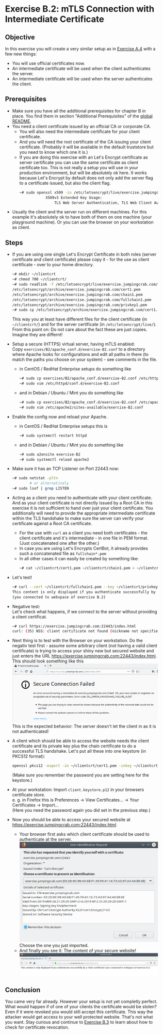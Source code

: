 # Exercise B.2: mTLS Connection with Intermediate Certificate

## Objective

In this exercise you will create a very similar setup as in [Exercise A.4](../A4/) with a few new things:
   * You will use official certificates now.
   * An intermediate certificate will be used when the client authenticates the server.
   * An intermediate certificate will be used when the server authenticates the client.

## Prerequisites

   * Make sure you have all the additional prerequisites for chapter B in place. You find them in section "Additional Prerequisites" of the [global README](../../../../).
   * You need a client certificate issued by an official CA or corporate CA.
      - You will also need the intermediate certificate for your client certificate.
      - And you will need the root certificate of the CA issuing your client certificate.
        (Probably it will be available in the default truststore but you need to know which one it is.)
      - If you are doing this exercise with an Let's Encrypt certificate as server certificate you can use the same certificate as client certificate too. This is not really a setup you will use in your production environment, but will be absolutely ok here. It works because Let's Encrypt by default does not only add the server flag to a certificate issued, but also the client flag.
        ```Bash
        ~# sudo openssl x509 -in /etc/letsencrypt/live/exercise.jumpingcrab.com/cert.pem -noout -text | grep -A1 "Extended Key Usage:"
                    X509v3 Extended Key Usage: 
                        TLS Web Server Authentication, TLS Web Client Authentication
        ```
   * Usually the client and the server run on different machines. For this example it's absolutely ok to have both of them on one machine (your playground machine). Or you can use the browser on your workstation as client.

## Steps

   * If you are using one single Let's Encrypt Certificate in both roles (server certificate and client certificate) please copy it - for the use as client certificate - over to your home directory.
     ```Bash
     ~# mkdir ~/clientcrt
     ~# chmod 700 ~/clientcrt/
     ~# sudo readlink -f /etc/letsencrypt/live/exercise.jumpingcrab.com/cert.pem /etc/letsencrypt/live/exercise.jumpingcrab.com/chain.pem /etc/letsencrypt/live/exercise.jumpingcrab.com/fullchain.pem /etc/letsencrypt/live/exercise.jumpingcrab.com/privkey.pem
     /etc/letsencrypt/archive/exercise.jumpingcrab.com/cert1.pem
     /etc/letsencrypt/archive/exercise.jumpingcrab.com/chain1.pem
     /etc/letsencrypt/archive/exercise.jumpingcrab.com/fullchain1.pem
     /etc/letsencrypt/archive/exercise.jumpingcrab.com/privkey1.pem
     ~# sudo cp /etc/letsencrypt/archive/exercise.jumpingcrab.com/cert1.pem  /etc/letsencrypt/archive/exercise.jumpingcrab.com/chain1.pem /etc/letsencrypt/archive/exercise.jumpingcrab.com/fullchain1.pem /etc/letsencrypt/archive/exercise.jumpingcrab.com/privkey1.pem ~/clientcrt/
     ```
     This way you at least have different files for the client certificate (in `~/clientcrt/`) and for the server certificate (in `/etc/letsencrypt/live/`). From this point on: Do not care about the fact these are just copies. Imagine they are differnt!
   * Setup a secure (HTTPS) virtual server, having mTLS enabled:  
     Copy `exercises/B2/apache_conf.d/exercise-B2.conf` to a directory where Apache looks for configurations and edit all paths in there (to match the paths you choose on your system) - see comments in the file.
      * in CentOS / RedHat Enterprise setups do something like
        ```Bash
        ~# sudo cp exercises/B2/apache_conf.d/exercise-B2.conf /etc/httpd/conf.d/
        ~# sudo vim /etc/httpd/conf.d/exercise-B2.conf
        ```
      * and in Debian / Ubuntu / Mint you do something like
        ```Bash
        ~# sudo cp exercises/B2/apache_conf.d/exercise-B2.conf /etc/apache2/sites-available
        ~# sudo vim /etc/apache2/sites-available/exercise-B2.conf
        ```

   * Enable the config now and reload your Apache.
      * in CentOS / RedHat Enterprise setups this is
        ```Bash
        ~# sudo systemctl restart httpd
        ```
      * and in Debian / Ubuntu / Mint you do something like
        ```Bash
        ~# sudo a2ensite exercise-B2
        ~# sudo systemctl reload apache2
        ```

   * Make sure it has an TCP Listener on Port 22443 now:
     ```Bash
     ~# sudo netstat -pltn
             # or alternatively
     ~# sudo lsof | grep LISTEN
     ```

   * Acting as a client you need to authenticate with your client certificate. And as your client certificate is not directly issued by a Root CA in this exercise it is not sufficient to hand over just your client certificate. You additionally will need to provide the appropriate intermediate certificate within the TLS handshake to make sure the server can verify your certificate against a Root CA certificate.
       - For the use with `curl` as a client you need both certificates - the client certificate and it's intermediate - in one file in PEM format. (Just concatenated one after the other.)
       - In case you are using Let's Encrypts CertBot, it already provides such a concatenated file as `fullchain*.pem`
       - In all other cases it can easily be created by something like:
         ```Bash
         ~# cat ~/clientcrt/cert1.pem ~/clientcrt/chain1.pem > ~/clientcrt/fullchain1.pem
         ```

   * Let's test!  
     ```Bash
     ~# curl --cert ~/clientcrt/fullchain1.pem --key ~/clientcrt/privkey1.pem https://exercise.jumpingcrab.com:22443/index.html
     This content is only displayed if you authenticate successfully by a client certificate!
     (you connected to webspace of exercise B.2)
     ```

   * Negative test:  
     Let's check what happens, if we connect to the server without providing a client certificat.
     ```Bash
     ~# curl https://exercise.jumpingcrab.com:22443/index.html
     curl: (35) NSS: client certificate not found (nickname not specified)
     ```

   * Next thing is to test with the Browser on your workstation. Do the negativ test first - assume some arbitrary client (not having a valid client certificate) is trying to access your shiny new but secured website and just enters the URL https://exercise.jumpingcrab.com:22443/index.html. This should look something like this  
     ![SSL_ERROR_HANDSHAKE_FAILURE_ALERT](images/client_not_accepted_in_tls_handshake.png "The client receives a SSL_ERROR_HANDSHAKE_FAILURE_ALERT")  
     This is the expected behavior: The server doesn't let the client in as it is not authenticated!

   * A client which should be able to access the website needs the client certificate and its private key plus the chain certificate to do a successful TLS handshake. Let's put all these into one keystore (in PKCS12 format):  
     ```Bash
     openssl pkcs12 -export -in ~/clientcrt/cert1.pem -inkey ~/clientcrt/privkey1.pem -certfile ~/clientcrt/chain1.pem -out ~/clientcrt/client.keystore.p12
     ```
     (Make sure you remember the password you are setting here for the keystore.)

   * At your workstation: Import `client.keystore.p12` in your browsers certificate store.  
     e. g. in Firefox this is Preferences -> View Certificates... -> Your Certificates -> Import...  
     (Here you need the password again you did set in the previous step.)

   * Now you should be able to access your secured website at https://exercise.jumpingcrab.com:22443/index.html  
      - Your browser first asks which client certificate should be used to authenticate at the server.
        ![Client Certificate selection](images/client_certificate_selection.png "Client Certificate selection dialog")  
        Choose the one you just imported.
      - And finally you see it: The content of your secure website!  
        ![Content of the secure website](images/website.png "The content of the secure website is displayed.")

## Conclusion

You came very far already. However your setup is not yet completly perfect. What would happen if of one of your clients the certificate would be stolen? Even if it were revoked you would still accept this certificate. This way the attacker would get access to your well protected website. That's not what you want. Stay curious and continue to [Exercise B.3](../B3/) to learn about how to check for certificate revocation.
